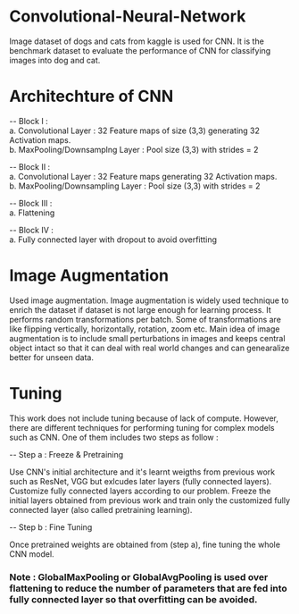 # Convolutional-Neural-Network

Image dataset of dogs and cats from kaggle is used for CNN. It is the benchmark dataset to evaluate the performance of CNN for classifying images into dog and cat. 


# Architechture of CNN 

-- Block I : </br>
a. Convolutional Layer : 32 Feature maps of size (3,3) generating 32 Activation maps. </br>
b. MaxPooling/Downsamplng Layer : Pool size (3,3) with strides = 2 </br>

-- Block II : </br>
a. Convolutional Layer : 32 Feature maps generating 32 Activation maps. </br>
b. MaxPooling/Downsampling Layer : Pool size (3,3) with strides = 2 </br>

-- Block III :</br>
a. Flattening </br>

-- Block IV : </br>
a. Fully connected layer with dropout to avoid overfitting </br>


# Image Augmentation 

Used image augmentation. Image augmentation is widely used technique to enrich the dataset if dataset is not large enough for learning process. It performs random transformations per batch. Some of transformations are like flipping vertically, horizontally, rotation, zoom etc. Main idea of image augmentation is to include small perturbations in images and keeps central object intact so that it can deal with real world changes and can genearalize better for unseen data. 


# Tuning 

This work does not include tuning because of lack of compute. However, there are different techniques for performing tuning for complex models such as CNN. One of them includes two steps as follow :

-- Step a : Freeze & Pretraining 

Use CNN's initial architecture and it's learnt weigths from previous work such as ResNet, VGG but exlcudes later layers (fully connected layers). Customize fully connected layers according to our problem.  Freeze the initial layers obtained from previous work and train only the customized fully connected layer (also called pretraining learning). 

-- Step b : Fine Tuning 

Once pretrained weights are obtained from (step a), fine tuning the whole CNN model. 


### Note : GlobalMaxPooling or GlobalAvgPooling is used over flattening to reduce the number of parameters that are fed into fully connected layer so that overfitting can be avoided.  







